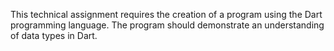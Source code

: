 This technical assignment requires the creation of a program using the Dart programming language. The program should demonstrate an understanding of data types in Dart.
